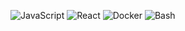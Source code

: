 ![JavaScript](https://img.shields.io/badge/-JavaScript-090909?style=for-the-badge&logo=javascript&logocolor=FFFF00)
![React](https://img.shields.io/badge/-React-090909?style=for-the-badge&logo=react&logocolor=FFFF00)
![Docker](https://img.shields.io/badge/-Docker-090909?style=for-the-badge&logo=docker&logocolor=FFFF00)
![Bash](https://img.shields.io/badge/-Bash-090909?style=for-the-badge&logo=bash&logocolor=FFFF00)


